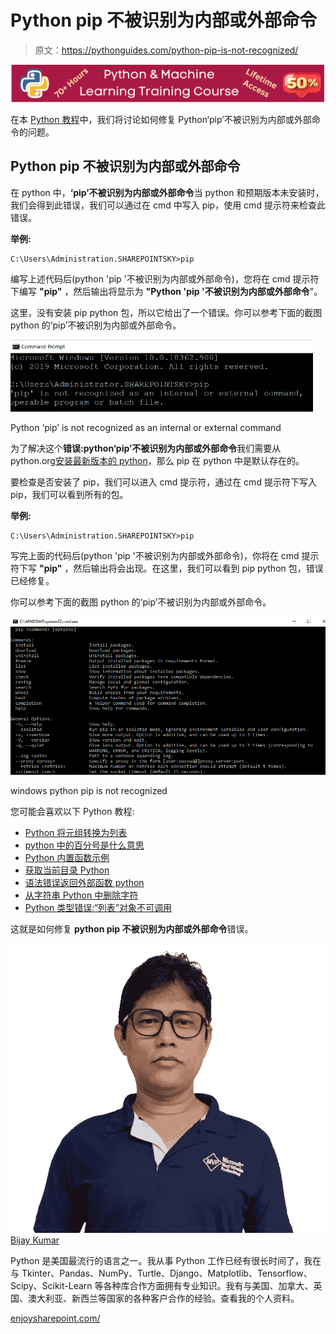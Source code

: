 # Python pip 不被识别为内部或外部命令

> 原文：<https://pythonguides.com/python-pip-is-not-recognized/>

[![Python & Machine Learning training courses](img/49ec9c6da89a04c9f45bab643f8c765c.png)](https://sharepointsky.teachable.com/p/python-and-machine-learning-training-course)

在本 [Python 教程](https://pythonguides.com/python-download-and-installation/)中，我们将讨论如何修复 Python‘pip’不被识别为内部或外部命令的问题。

## Python pip 不被识别为内部或外部命令

在 python 中，**‘pip’不被识别为内部或外部命令**当 python 和预期版本未安装时，我们会得到此错误，我们可以通过在 cmd 中写入 pip，使用 cmd 提示符来检查此错误。

**举例:**

```
C:\Users\Administration.SHAREPOINTSKY>pip
```

编写上述代码后(python 'pip '不被识别为内部或外部命令)，您将在 cmd 提示符下编写 **"pip"** ，然后输出将显示为 **"Python 'pip '不被识别为内部或外部命令**"。

这里，没有安装 pip python 包，所以它给出了一个错误。你可以参考下面的截图 python 的‘pip’不被识别为内部或外部命令。

![Python pip is not recognized as an internal or external command](img/df8ab7c7924772f8e4915807960cbb5a.png "Python pip is not recognized as an internal or external command")

Python ‘pip’ is not recognized as an internal or external command

为了解决这个**错误:python‘pip’不被识别为内部或外部命令**我们需要从 python.org[安装最新版本的 python](https://python.org/)，那么 pip 在 python 中是默认存在的。

要检查是否安装了 pip，我们可以进入 cmd 提示符，通过在 cmd 提示符下写入 pip，我们可以看到所有的包。

**举例:**

```
C:\Users\Administration.SHAREPOINTSKY>pip
```

写完上面的代码后(python 'pip '不被识别为内部或外部命令)，你将在 cmd 提示符下写 **"pip"** ，然后输出将会出现。在这里，我们可以看到 pip python 包，错误已经修复。

你可以参考下面的截图 python 的‘pip’不被识别为内部或外部命令。

![windows python pip is not recognized](img/cbc178776097985051a2f25c163286e9.png "Python pip is not recognized as an internal or external command 2")

windows python pip is not recognized

您可能会喜欢以下 Python 教程:

*   [Python 将元组转换为列表](https://pythonguides.com/python-convert-tuple-to-list/)
*   [python 中的百分号是什么意思](https://pythonguides.com/percent-sign-mean-in-python/)
*   [Python 内置函数示例](https://pythonguides.com/python-built-in-functions/)
*   [获取当前目录 Python](https://pythonguides.com/get-current-directory-python/)
*   [语法错误返回外部函数 python](https://pythonguides.com/syntaxerror-return-outside-function-python/)
*   [从字符串 Python 中删除字符](https://pythonguides.com/remove-character-from-string-python/)
*   [Python 类型错误:“列表”对象不可调用](https://pythonguides.com/python-typeerror-list-object-is-not-callable/)

这就是如何修复 **python pip 不被识别为内部或外部命令**错误。

![Bijay Kumar MVP](img/9cb1c9117bcc4bbbaba71db8d37d76ef.png "Bijay Kumar MVP")[Bijay Kumar](https://pythonguides.com/author/fewlines4biju/)

Python 是美国最流行的语言之一。我从事 Python 工作已经有很长时间了，我在与 Tkinter、Pandas、NumPy、Turtle、Django、Matplotlib、Tensorflow、Scipy、Scikit-Learn 等各种库合作方面拥有专业知识。我有与美国、加拿大、英国、澳大利亚、新西兰等国家的各种客户合作的经验。查看我的个人资料。

[enjoysharepoint.com/](https://enjoysharepoint.com/)[](https://www.facebook.com/fewlines4biju "Facebook")[](https://www.linkedin.com/in/fewlines4biju/ "Linkedin")[](https://twitter.com/fewlines4biju "Twitter")